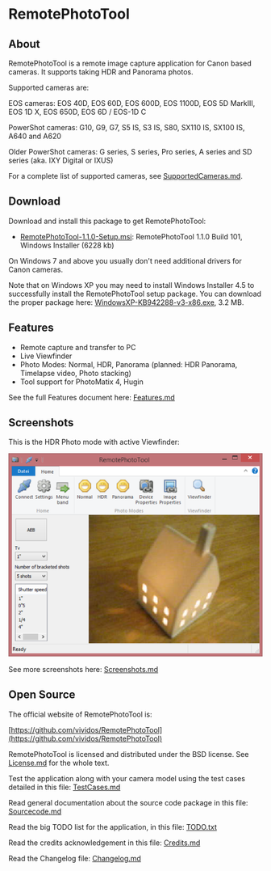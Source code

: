 # RemotePhotoTool #

## About ##

RemotePhotoTool is a remote image capture application for Canon based cameras. It supports taking HDR and Panorama photos.

Supported cameras are:

EOS cameras: EOS 40D, EOS 60D, EOS 600D, EOS 1100D, EOS 5D MarkIII, EOS 1D X, EOS 650D, EOS 6D / EOS-1D C

PowerShot cameras: G10, G9, G7, S5 IS, S3 IS, S80, SX110 IS, SX100 IS, A640 and A620

Older PowerShot cameras: G series, S series, Pro series, A series and SD series (aka. IXY Digital or IXUS)

For a complete list of supported cameras, see [SupportedCameras.md](SupportedCameras.md).

## Download ##

Download and install this package to get RemotePhotoTool:

- [RemotePhotoTool-1.1.0-Setup.msi](https://github.com/vividos/RemotePhotoTool/releases/download/remotephototool-1.1.0/RemotePhotoTool-1.1.0-Setup.msi): RemotePhotoTool 1.1.0 Build 101, Windows Installer (6228 kb)

On Windows 7 and above you usually don't need additional drivers for Canon cameras.

Note that on Windows XP you may need to install Windows Installer 4.5 to successfully install the RemotePhotoTool
setup package. You can download the proper package here:
[WindowsXP-KB942288-v3-x86.exe](http://www.microsoft.com/en-us/download/details.aspx?id=8483), 3.2 MB.

## Features ##

* Remote capture and transfer to PC
* Live Viewfinder
* Photo Modes: Normal, HDR, Panorama (planned: HDR Panorama, Timelapse video, Photo stacking)
* Tool support for PhotoMatix 4, Hugin

See the full Features document here: [Features.md](Features.md)

## Screenshots ##

This is the HDR Photo mode with active Viewfinder:
 
![Photo mode: HDR](images/photomode-hdr.png)

See more screenshots here: [Screenshots.md](Screenshots.md)

## Open Source ##

The official website of RemotePhotoTool is:

[https://github.com/vividos/RemotePhotoTool](https://github.com/vividos/RemotePhotoTool)

RemotePhotoTool is licensed and distributed under the BSD license. See [License.md](License.md) for
the whole text.

Test the application along with your camera model using the test cases detailed in this file: [TestCases.md](TestCases.md)

Read general documentation about the source code package in this file: [Sourcecode.md](Sourcecode.md)

Read the big TODO list for the application, in this file: [TODO.txt](TODO.txt)

Read the credits acknowledgement in this file: [Credits.md](Credits.md)

Read the Changelog file: [Changelog.md](Changelog.md)
